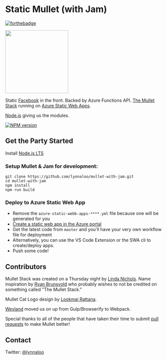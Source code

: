 # Static Mullet (with Jam)

[![forthebadge](http://forthebadge.com/images/badges/contains-cat-gifs.svg)](http://forthebadge.com)

<img src="https://cloud.githubusercontent.com/assets/1610195/5716009/cf500292-9ab1-11e4-84a2-f93f9766afa9.png" align="center" width="200">

Static [Facebook](http://facebook.github.io/react/) in the front. Backed by Azure Functions API.
[The Mullet Stack](https://github.com/lynnaloo/mullet) running on [Azure Static Web Apps](https://azure.microsoft.com/en-us/services/app-service/static/).

[Node.js](http://nodejs.org/) giving us the modules.

[![NPM version](https://badge.fury.io/js/mullet.svg)](http://badge.fury.io/js/mullet)

## Get the Party Started

Install [Node.js LTS](http://nodejs.org/)

### Setup Mullet & Jam for development:

```
git clone https://github.com/lynnaloo/mullet-with-jam.git
cd mullet-with-jam
npm install
npm run build
```

### Deploy to Azure Static Web App

* Remove the `azure-static-webb-apps-****.yml` file because one will be generated for you
* [Create a static web app in the Azure portal](https://docs.microsoft.com/en-us/azure/static-web-apps/getting-started?tabs=angular#create-a-static-web-app)
* Get the latest code from `master` and you'll have your very own workflow file for deployment
* Alternatively, you can use the VS Code Extension or the SWA cli to create/deploy apps.
* Push some code!

## Contributors

Mullet Stack was created on a Thursday night by [Linda Nichols](http://www.github.com/lynnaloo). Name inspiration by [Ryan Brunsvold](http://www.github.com/brunsvold) who probably wishes to not be credited on something called "The Mullet Stack."

Mullet Cat Logo design by [Lookmai Rattana](http://www.github.com/cosmicmeow).

[Weyland](http://www.github.com/weyj4) moved us on up from Gulp/Browserify to Webpack.

Special thanks to all of the people that have taken their time to submit [pull requests](https://github.com/lynnaloo/mullet/graphs/contributors) to make Mullet better!

## Contact

Twitter: [@lynnaloo](http://www.twitter.com/lynnaloo)
